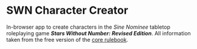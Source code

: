 # SWN Character Creator
In-browser app to create characters in the *Sine Nominee* tabletop roleplaying game ***Stars Without Number: Revised Edition***. All information taken from the free version of the [core rulebook](https://www.drivethrurpg.com/product/230009/Stars-Without-Number-Revised-Edition-Free-Version).
